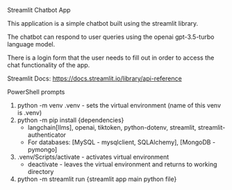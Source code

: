 Streamlit Chatbot App

This application  is a simple chatbot built using the streamlit library. 

The chatbot can respond to user queries using the openai gpt-3.5-turbo language model.

There is a login form that the user needs to fill out in order to access the chat functionality of the app.


Streamlit Docs: https://docs.streamlit.io/library/api-reference

PowerShell prompts
1. python -m venv .venv - sets the virtual environment (name of this venv is .venv)
2. python -m pip install {dependencies}
    - langchain[llms], openai, tiktoken, python-dotenv, streamlit, streamlit-authenticator
    - For databases: [MySQL - mysqlclient, SQLAlchemy], [MongoDB - pymongo]
3. .venv/Scripts/activate - activates virtual environment
    - deactivate - leaves the virtual environment and returns to working directory
4. python -m streamlit run {streamlit app main python file}